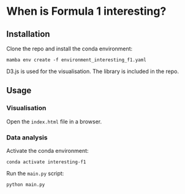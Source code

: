 # When is Formula 1 interesting?

## Installation
Clone the repo and install the conda environment:
```
mamba env create -f environment_interesting_f1.yaml
```
D3.js is used for the visualisation. The library is included in the repo.

## Usage
### Visualisation
Open the `index.html` file in a browser.

### Data analysis
Activate the conda environment: 
```
conda activate interesting-f1
```
Run the `main.py` script: 
```
python main.py
```